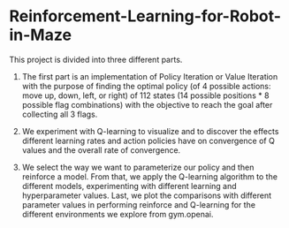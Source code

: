 # Reinforcement-Learning-for-Robot-in-Maze

This project is divided into three different parts. 

1) The first part is an implementation of Policy Iteration or Value Iteration with the purpose of finding
the optimal policy (of 4 possible actions: move up, down, left, or right) of 112 states
(14 possible positions * 8 possible flag combinations) with the objective to reach
the goal after collecting all 3 flags.

2) We experiment with Q-learning to visualize and to discover the effects
different learning rates and action policies have on convergence of Q values and
the overall rate of convergence.

3) We select the way we want to parameterize our policy and then
reinforce a model. From that, we apply the Q-learning algorithm to the different
models, experimenting with different learning and hyperparameter values. Last,
we plot the comparisons with different parameter values in performing reinforce
and Q-learning for the different environments we explore from gym.openai.
